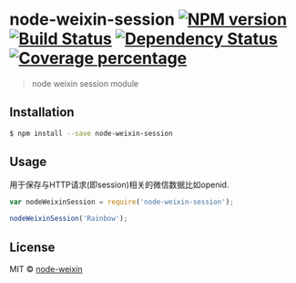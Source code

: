 # node-weixin-session [![NPM version][npm-image]][npm-url] [![Build Status][travis-image]][travis-url] [![Dependency Status][daviddm-image]][daviddm-url] [![Coverage percentage][coveralls-image]][coveralls-url]
> node weixin session module

## Installation

```sh
$ npm install --save node-weixin-session
```

## Usage

用于保存与HTTP请求(即session)相关的微信数据比如openid.

```js
var nodeWeixinSession = require('node-weixin-session');

nodeWeixinSession('Rainbow');
```
## License

MIT © [node-weixin](http://www.node-weixin.com)


[npm-image]: https://badge.fury.io/js/node-weixin-session.svg
[npm-url]: https://npmjs.org/package/node-weixin-session
[travis-image]: https://travis-ci.org/node-weixin/node-weixin-session.svg?branch=master
[travis-url]: https://travis-ci.org/node-weixin/node-weixin-session
[daviddm-image]: https://david-dm.org/node-weixin/node-weixin-session.svg?theme=shields.io
[daviddm-url]: https://david-dm.org/node-weixin/node-weixin-session
[coveralls-image]: https://coveralls.io/repos/node-weixin/node-weixin-session/badge.svg
[coveralls-url]: https://coveralls.io/r/node-weixin/node-weixin-session
